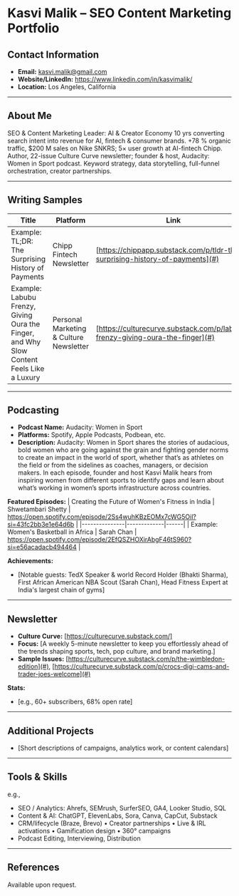 # Kasvi Malik – SEO Content Marketing Portfolio

## Contact Information
- **Email:** kasvi.malik@gmail.com
- **Website/LinkedIn:** https://www.linkedin.com/in/kasvimalik/
- **Location:** Los Angeles, California

---

## About Me

SEO & Content Marketing Leader: AI & Creator Economy
10 yrs converting search intent into revenue for AI, fintech & consumer brands. +78 % organic traffic, $200 M sales on Nike SNKRS; 5× user growth at AI-fintech Chipp. Author, 22-issue Culture Curve newsletter; founder & host, Audacity: Women in Sport podcast. Keyword strategy, data storytelling, full-funnel orchestration, creator partnerships.

---

## Writing Samples

| Title | Platform | Link | SEO/Results |
|-------|----------|------|-------------|
| Example: TL;DR: The Surprising History of Payments | Chipp Fintech Newsletter | [https://chippapp.substack.com/p/tldr-the-surprising-history-of-payments](#)
| Example: Labubu Frenzy, Giving Oura the Finger, and Why Slow Content Feels Like a Luxury | Personal Marketing & Culture Newsletter | [https://culturecurve.substack.com/p/labubu-frenzy-giving-oura-the-finger](#)

---

## Podcasting

- **Podcast Name:** Audacity: Women in Sport
- **Platforms:** Spotify, Apple Podcasts, Podbean, etc.
- **Description:** Audacity: Women in Sport shares the stories of audacious, bold women who are going against the grain and fighting gender norms to create an impact in the world of sport, whether that’s as athletes on the field or from the sidelines as coaches, managers, or decision makers. In each episode, founder and host Kasvi Malik hears from inspiring women from different sports to identify gaps and learn about what’s working in women’s sports infrastructure across countries.

**Featured Episodes:**
| Creating the Future of Women's Fitness in India | Shwetambari Shetty | https://open.spotify.com/episode/2Ss4wuhKBzEOMx7cWG5Oil?si=43fc2bb3e1e64d6b |
|---------------|-------------|------|
| Example: Women's Basketball in Africa | Sarah Chan | https://open.spotify.com/episode/2EfQSZHOXirAbgF46tS960?si=e56acadacb494464 |

**Achievements:**  
- [Notable guests: TedX Speaker & world Record Holder (Bhakti Sharma), First African American NBA Scout (Sarah Chan), Head Fitness Expert at India's largest chain of gyms]

---

## Newsletter

- **Culture Curve:** [https://culturecurve.substack.com/]
- **Focus:** [A weekly 5-minute newsletter to keep you effortlessly ahead of the trends shaping sports, tech, pop culture, and brand marketing.]
- **Sample Issues:** [https://culturecurve.substack.com/p/the-wimbledon-edition](#), [https://culturecurve.substack.com/p/crocs-digi-cams-and-trader-joes-welcome](#)

**Stats:**  
- [e.g., 60+ subscribers, 68% open rate]

---

## Additional Projects

- [Short descriptions of campaigns, analytics work, or content calendars]

---

## Tools & Skills

e.g.,  
- SEO / Analytics: Ahrefs, SEMrush, SurferSEO, GA4, Looker Studio, SQL
- Content & AI: ChatGPT, ElevenLabs, Sora, Canva, CapCut, Substack
- CRM/lifecycle (Braze, Brevo) • Creator partnerships • Live & IRL activations • Gamification design • 360° campaigns
- Podcast Editing, Interviewing, Distribution

---

## References

Available upon request.
